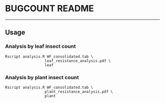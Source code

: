 # BUGCOUNT README

----
## Usage
### Analysis by leaf insect count
    Rscript analysis.R WF_consolidated.tab \
                      leaf_resistance_analysis.pdf \
                      leaf

### Analysis by plant insect count
    Rscript analysis.R WF_consolidated.tab \
                      plant_resistance_analysis.pdf \
                      plant
